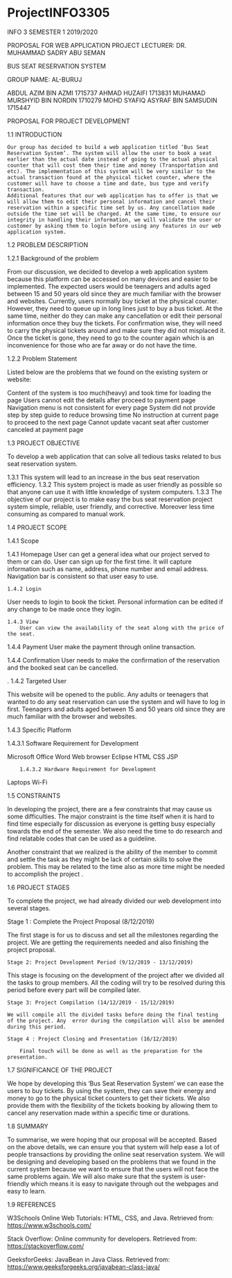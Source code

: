 # ProjectINFO3305

INFO 3 SEMESTER 1 2019/2020





PROPOSAL FOR WEB APPLICATION PROJECT
LECTURER: DR. MUHAMMAD SADRY ABU SEMAN


BUS SEAT RESERVATION SYSTEM




GROUP NAME: AL-BURUJ

ABDUL AZIM BIN AZMI 1715737
AHMAD HUZAIFI 1713831
MUHAMAD MURSHYID BIN NORDIN 1710279
MOHD SYAFIQ ASYRAF BIN SAMSUDIN 1715447




PROPOSAL FOR PROJECT DEVELOPMENT 

1.1 INTRODUCTION 

	Our group has decided to build a web application titled ‘Bus Seat Reservation System’. The system will allow the user to book a seat earlier than the actual date instead of going to the actual physical counter that will cost them their time and money (Transportation and etc). The implementation of this system will be very similar to the actual transaction found at the physical ticket counter, where the customer will have to choose a time and date, bus type and verify transaction. 
	Additional features that our web application has to offer is that we will allow them to edit their personal information and cancel their reservation within a specific time set by us. Any cancellation made outside the time set will be charged. At the same time, to ensure our integrity in handling their information, we will validate the user or customer by asking them to login before using any features in our web application system. 



1.2 PROBLEM DESCRIPTION

1.2.1 Background of the problem 

From our discussion, we decided to develop a web application system because this platform can be accessed on many devices and easier to be implemented. The expected users would be teenagers and adults aged between 15 and 50 years old since they are much familiar with the browser and websites. Currently, users normally buy ticket at the physical counter. However, they need to queue up in long lines just to buy a bus ticket. 
At the same time, neither do they can make any cancellation or edit their personal information once they buy the tickets. For confirmation wise, they will need to carry the physical tickets around and make sure they did not misplaced it. Once the ticket is gone, they need to go to the counter again which is an inconvenience for those who are far away or do not have the time.

1.2.2 Problem Statement 

Listed below are the problems that we found on the existing system or website:

Content of the system is too much(heavy) and took time for loading the page
Users cannot edit the details after proceed to payment page
Navigation menu is not consistent for every page
System did not provide step by step guide to reduce browsing time
No instruction at current page to proceed to the next page
Cannot update vacant seat after customer canceled at payment page



1.3 PROJECT OBJECTIVE 

To develop a web application that can solve all tedious tasks related to bus seat reservation system.

1.3.1 This system will lead to an increase in the bus seat reservation efficiency.
1.3.2 This system project is made as user friendly as possible so that anyone can   use it with little knowledge of system computers.
1.3.3 The objective of our project is to make easy the bus seat reservation project system simple, reliable, user friendly, and corrective. Moreover less time consuming as compared to manual work.


1.4 PROJECT SCOPE 

1.4.1 Scope 

1.4.1 Homepage
User can get a general idea what our project served to them or can do. User can sign up for the first time. It will capture information such as name, address, phone number and email address. Navigation bar is consistent so that user easy to use.

	1.4.2 Login
User needs to login to book the ticket. Personal information can be edited if any change to be made once they login.

	1.4.3 View
		User can view the availability of the seat along with the price of the seat. 

	
1.4.4 Payment
		User make the payment through online transaction.

1.4.4 Confirmation
User needs to make the confirmation of the reservation and the booked seat can be cancelled.
	
. 
1.4.2 Targeted User 

This website will be opened to the public. Any adults or teenagers that wanted to do any seat reservation can use the system and will have to log in first. Teenagers and adults aged between 15 and 50 years old since they are much familiar with the browser and websites.

1.4.3 Specific Platform 


1.4.3.1 Software Requirement for Development

Microsoft Office Word
Web browser
Eclipse
HTML
CSS
JSP

		1.4.3.2 Hardware Requirement for Development

Laptops
Wi-Fi


			

1.5 CONSTRAINTS 

In developing the project, there are a few constraints that may cause us some difficulties. The major constraint is the time itself when it is hard to find time especially for discussion as everyone is getting busy especially towards the end of the semester. We also need the time to do research and find relatable codes that can be used as a guideline.

Another constraint that we realized is the ability of the member to commit and settle the task as they might be lack of certain skills to solve the problem. This may be related to the time also as more time might be needed to accomplish the project .


1.6 PROJECT STAGES 



To complete the project, we had already divided our web development into several stages.

Stage 1 : Complete the Project Proposal (8/12/2019)

The first stage is for us to discuss and set all the milestones regarding the project. We are getting the  requirements needed and also finishing the project proposal.


	Stage 2: Project Development Period (9/12/2019 - 13/12/2019)

This stage is focusing on the development of the project after we divided all the tasks to group members. All the coding will try to be resolved during this period before every part will be compiled later.



	Stage 3: Project Compilation (14/12/2019 - 15/12/2019)

	We will compile all the divided tasks before doing the final testing of the project. Any  error during the compilation will also be amended during this period.

	Stage 4 : Project Closing and Presentation (16/12/2019)
		
		Final touch will be done as well as the preparation for the presentation.



1.7 SIGNIFICANCE OF THE PROJECT 

We hope by developing this ‘Bus Seat Reservation System’ we can ease the users to buy tickets. By using the system, they can save their energy and money to go to the physical ticket counters to get their tickets. We also provide them with the flexibility of the tickets booking by allowing them to cancel any reservation made within a specific time or durations. 

1.8 SUMMARY 

To summarise, we were hoping that our proposal will be accepted. Based on the above details, we can ensure you that system will help ease a lot of people transactions by providing the online seat reservation system. We will be designing and developing based on the problems that we found in the current system because we want to ensure that the users will not face the same problems again. We will also make sure that the system is user-friendly which means it is easy to navigate through out the webpages and easy to learn.

1.9 REFERENCES 

W3Schools Online Web Tutorials: HTML, CSS, and Java. Retrieved from:
https://www.w3schools.com/

Stack Overflow: Online community for developers. Retrieved from:
https://stackoverflow.com/

GeeksforGeeks: JavaBean in Java Class. Retrieved from:
https://www.geeksforgeeks.org/javabean-class-java/


